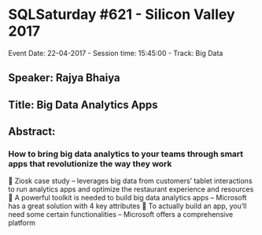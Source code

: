# SQLSaturday #621 - Silicon Valley 2017
Event Date: 22-04-2017 - Session time: 15:45:00 - Track: Big Data
## Speaker: Rajya Bhaiya
## Title: Big Data  Analytics Apps
## Abstract:
### How to bring big data analytics to your teams through smart apps that revolutionize the way they work 
	Ziosk case study – leverages big data from customers’ tablet interactions to run analytics apps and optimize the restaurant experience and resources
	A powerful toolkit is needed to build big data analytics apps – Microsoft has a great solution with 4 key attributes
	To actually build an app, you’ll need some certain functionalities – Microsoft offers a comprehensive platform
